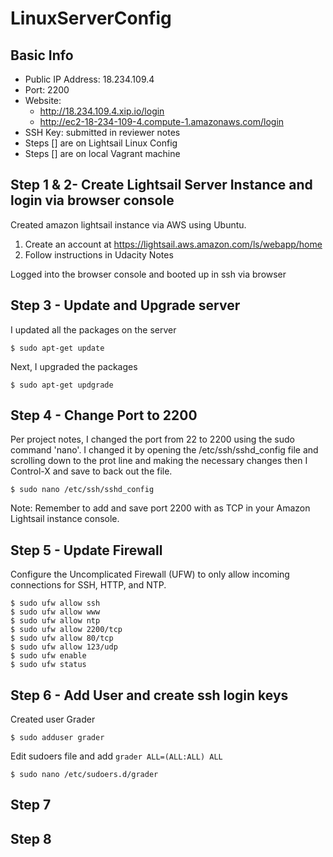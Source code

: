# LinuxServerConfig

## Basic Info

* Public IP Address: 18.234.109.4
* Port: 2200
* Website: 
    * http://18.234.109.4.xip.io/login
    * http://ec2-18-234-109-4.compute-1.amazonaws.com/login
* SSH Key: submitted in reviewer notes
* Steps [] are on Lightsail Linux Config
* Steps [] are on local Vagrant machine

## Step 1 & 2- Create Lightsail Server Instance and login via browser console
Created amazon lightsail instance via AWS using Ubuntu.

1. Create an account at https://lightsail.aws.amazon.com/ls/webapp/home
2. Follow instructions in Udacity Notes

Logged into the browser console and booted up in ssh via browser

## Step 3 - Update and Upgrade server
I updated all the packages on the server 
```ssh
$ sudo apt-get update
```
Next, I upgraded the packages
```ssh
$ sudo apt-get updgrade
```
## Step 4 - Change Port to 2200
 Per project notes, I changed the port from 22 to 2200 using the sudo command 'nano'. I changed it by opening the /etc/ssh/sshd_config file and scrolling down to the prot line and making the necessary changes then I Control-X and save to back out the file.
 ```ssh
$ sudo nano /etc/ssh/sshd_config
```
Note: Remember to add and save port 2200 with as TCP in your Amazon Lightsail instance console.

## Step 5 - Update Firewall
 Configure the Uncomplicated Firewall (UFW) to only allow incoming connections for SSH, HTTP, and NTP.
 ```ssh
$ sudo ufw allow ssh
$ sudo ufw allow www
$ sudo ufw allow ntp
$ sudo ufw allow 2200/tcp
$ sudo ufw allow 80/tcp
$ sudo ufw allow 123/udp
$ sudo ufw enable 
$ sudo ufw status
```
## Step 6 - Add User and create ssh login keys
Created user Grader
 ```ssh
$ sudo adduser grader
```
Edit sudoers file and add `grader ALL=(ALL:ALL) ALL`
 ```ssh
$ sudo nano /etc/sudoers.d/grader
```
## Step 7

## Step 8